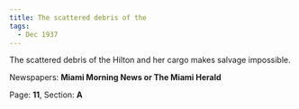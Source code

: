 ```yaml
---  
title: The scattered debris of the  
tags:  
  - Dec 1937  
---  
```

  
The scattered debris of the Hilton and her cargo makes salvage impossible.  
  
Newspapers: **Miami Morning News or The Miami Herald**  
  
Page: **11**, Section: **A** 
